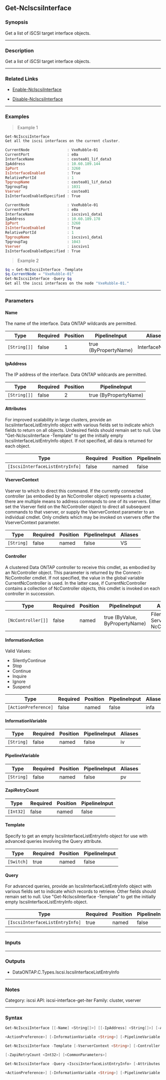 Get-NcIscsiInterface
--------------------

### Synopsis
Get a list of iSCSI target interface objects.

---

### Description

Get a list of iSCSI target interface objects.

---

### Related Links
* [Enable-NcIscsiInterface](Enable-NcIscsiInterface)

* [Disable-NcIscsiInterface](Disable-NcIscsiInterface)

---

### Examples
> Example 1

```PowerShell
Get-NcIscsiInterface
Get all the iscsi interfaces on the current cluster.

CurrentNode                 : VxeRubble-01
CurrentPort                 : e0a
InterfaceName               : costea01_lif_data3
IpAddress                   : 10.60.189.144
IpPort                      : 3260
IsInterfaceEnabled          : True
RelativePortId              : 1
TpgroupName                 : costea01_lif_data3
TpgroupTag                  : 1031
Vserver                     : costea01
IsInterfaceEnabledSpecified : True

CurrentNode                 : VxeRubble-01
CurrentPort                 : e0a
InterfaceName               : iscsivs1_data1
IpAddress                   : 10.60.189.178
IpPort                      : 3260
IsInterfaceEnabled          : True
RelativePortId              : 1
TpgroupName                 : iscsivs1_data1
TpgroupTag                  : 1043
Vserver                     : iscsivs1
IsInterfaceEnabledSpecified : True

```
> Example 2

```PowerShell
$q = Get-NcIscsiInterface -Template
$q.CurrentNode = "VxeRubble-01"
Get-NcIscsiInterface -Query $q
Get all the iscsi interfaces on the node "VxeRubble-01."
```

---

### Parameters
#### **Name**
The name of the interface.  Data ONTAP wildcards are permitted.

|Type        |Required|Position|PipelineInput        |Aliases      |
|------------|--------|--------|---------------------|-------------|
|`[String[]]`|false   |1       |true (ByPropertyName)|InterfaceName|

#### **IpAddress**
The IP address of the interface.  Data ONTAP wildcards are permitted.

|Type        |Required|Position|PipelineInput        |
|------------|--------|--------|---------------------|
|`[String[]]`|false   |2       |true (ByPropertyName)|

#### **Attributes**
For improved scalability in large clusters, provide an IscsiInterfaceListEntryInfo object with various fields set to indicate which fields to return on all objects.  Undesired fields should remain set to null.  Use "Get-NcIscsiInterface -Template" to get the initially empty IscsiInterfaceListEntryInfo object.  If not specified, all data is returned for each object.

|Type                           |Required|Position|PipelineInput|
|-------------------------------|--------|--------|-------------|
|`[IscsiInterfaceListEntryInfo]`|false   |named   |false        |

#### **VserverContext**
Vserver to which to direct this command.  If the currently connected controller (as embodied by an NcController object) represents a cluster, there are multiple means to address commands to one of its vservers.  Either set the Vserver field on the NcController object to direct all subsequent commands to that vserver, or supply the VserverContext parameter to an individual cmdlet.  Only cmdlets which may be invoked on vservers offer the VserverContext parameter.

|Type      |Required|Position|PipelineInput|Aliases|
|----------|--------|--------|-------------|-------|
|`[String]`|false   |named   |false        |VS     |

#### **Controller**
A clustered Data ONTAP controller to receive this cmdlet, as embodied by an NcController object.  This parameter is returned by the Connect-NcController cmdlet.  If not specified, the value in the global variable CurrentNcController is used.  In the latter case, if CurrentNcController contains a collection of NcController objects, this cmdlet is invoked on each controller in succession.

|Type              |Required|Position|PipelineInput                 |Aliases                          |
|------------------|--------|--------|------------------------------|---------------------------------|
|`[NcController[]]`|false   |named   |true (ByValue, ByPropertyName)|Filer<br/>Server<br/>NcController|

#### **InformationAction**

Valid Values:

* SilentlyContinue
* Stop
* Continue
* Inquire
* Ignore
* Suspend

|Type                |Required|Position|PipelineInput|Aliases|
|--------------------|--------|--------|-------------|-------|
|`[ActionPreference]`|false   |named   |false        |infa   |

#### **InformationVariable**

|Type      |Required|Position|PipelineInput|Aliases|
|----------|--------|--------|-------------|-------|
|`[String]`|false   |named   |false        |iv     |

#### **PipelineVariable**

|Type      |Required|Position|PipelineInput|Aliases|
|----------|--------|--------|-------------|-------|
|`[String]`|false   |named   |false        |pv     |

#### **ZapiRetryCount**

|Type     |Required|Position|PipelineInput|
|---------|--------|--------|-------------|
|`[Int32]`|false   |named   |false        |

#### **Template**
Specify to get an empty IscsiInterfaceListEntryInfo object for use with advanced queries involving the Query attribute.

|Type      |Required|Position|PipelineInput|
|----------|--------|--------|-------------|
|`[Switch]`|true    |named   |false        |

#### **Query**
For advanced queries, provide an IscsiInterfaceListEntryInfo object with various fields set to indicate which records to retrieve.  Other fields should remain set to null.  Use "Get-NcIscsiInterface -Template" to get the initially empty IscsiInterfaceListEntryInfo object.

|Type                           |Required|Position|PipelineInput|
|-------------------------------|--------|--------|-------------|
|`[IscsiInterfaceListEntryInfo]`|true    |named   |false        |

---

### Inputs

---

### Outputs
* DataONTAP.C.Types.Iscsi.IscsiInterfaceListEntryInfo

---

### Notes
Category: iscsi
API: iscsi-interface-get-iter
Family: cluster, vserver

---

### Syntax
```PowerShell
Get-NcIscsiInterface [[-Name] <String[]>] [[-IpAddress] <String[]>] [-Attributes <IscsiInterfaceListEntryInfo>] [-VserverContext <String>] [-Controller <NcController[]>] [-InformationAction 
```
```PowerShell
<ActionPreference>] [-InformationVariable <String>] [-PipelineVariable <String>] [-ZapiRetryCount <Int32>] [<CommonParameters>]
```
```PowerShell
Get-NcIscsiInterface -Template [-VserverContext <String>] [-Controller <NcController[]>] [-InformationAction <ActionPreference>] [-InformationVariable <String>] [-PipelineVariable <String>] 
```
```PowerShell
[-ZapiRetryCount <Int32>] [<CommonParameters>]
```
```PowerShell
Get-NcIscsiInterface -Query <IscsiInterfaceListEntryInfo> [-Attributes <IscsiInterfaceListEntryInfo>] [-VserverContext <String>] [-Controller <NcController[]>] [-InformationAction 
```
```PowerShell
<ActionPreference>] [-InformationVariable <String>] [-PipelineVariable <String>] [-ZapiRetryCount <Int32>] [<CommonParameters>]
```

